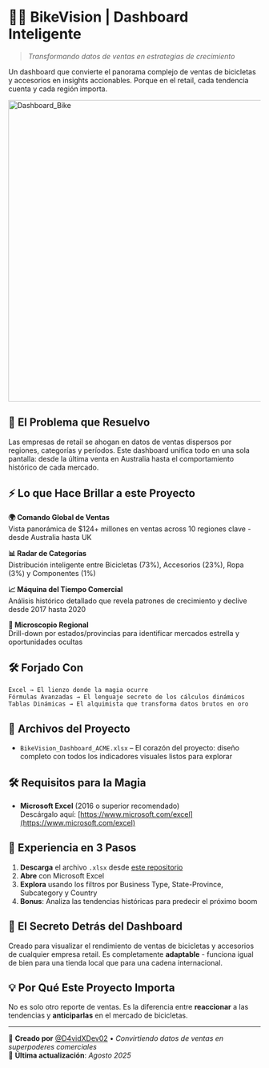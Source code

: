 # 🚴‍♂️ BikeVision | Dashboard Inteligente
> *Transformando datos de ventas en estrategias de crecimiento*

Un dashboard que convierte el panorama complejo de ventas de bicicletas y accesorios en insights accionables. Porque en el retail, cada tendencia cuenta y cada región importa.

<img width="851" height="603" alt="Dashboard_Bike" src="https://github.com/user-attachments/assets/ea47e553-7d09-4f17-9143-fdf2bd341c42" />

## 🎯 El Problema que Resuelvo

Las empresas de retail se ahogan en datos de ventas dispersos por regiones, categorías y períodos. Este dashboard unifica todo en una sola pantalla: desde la última venta en Australia hasta el comportamiento histórico de cada mercado.

## ⚡ Lo que Hace Brillar a este Proyecto

**🌍 Comando Global de Ventas**  
Vista panorámica de $124+ millones en ventas across 10 regiones clave - desde Australia hasta UK

**📊 Radar de Categorías**  
Distribución inteligente entre Bicicletas (73%), Accesorios (23%), Ropa (3%) y Componentes (1%)

**📈 Máquina del Tiempo Comercial**  
Análisis histórico detallado que revela patrones de crecimiento y declive desde 2017 hasta 2020

**🎯 Microscopio Regional**  
Drill-down por estados/provincias para identificar mercados estrella y oportunidades ocultas

## 🛠️ Forjado Con

```
Excel → El lienzo donde la magia ocurre
Fórmulas Avanzadas → El lenguaje secreto de los cálculos dinámicos  
Tablas Dinámicas → El alquimista que transforma datos brutos en oro
```

## 📁 Archivos del Proyecto

- `BikeVision_Dashboard_ACME.xlsx` – El corazón del proyecto: diseño completo con todos los indicadores visuales listos para explorar

## 🛠️ Requisitos para la Magia

- **Microsoft Excel** (2016 o superior recomendado)  
  Descárgalo aquí: [https://www.microsoft.com/excel](https://www.microsoft.com/excel)

## 🚀 Experiencia en 3 Pasos

1. **Descarga** el archivo `.xlsx` desde [este repositorio](https://github.com/D4vidXDev02/bikevision-dashboard-excel)
2. **Abre** con Microsoft Excel 
3. **Explora** usando los filtros por Business Type, State-Province, Subcategory y Country
4. **Bonus**: Analiza las tendencias históricas para predecir el próximo boom

## 📌 El Secreto Detrás del Dashboard

Creado para visualizar el rendimiento de ventas de bicicletas y accesorios de cualquier empresa retail. Es completamente **adaptable** - funciona igual de bien para una tienda local que para una cadena internacional.

## 💡 Por Qué Este Proyecto Importa

No es solo otro reporte de ventas. Es la diferencia entre **reaccionar** a las tendencias y **anticiparlas** en el mercado de bicicletas.

---

📍 **Creado por** [@D4vidXDev02](https://github.com/D4vidXDev02) • *Convirtiendo datos de ventas en superpoderes comerciales*  
📅 **Última actualización**: *Agosto 2025*
